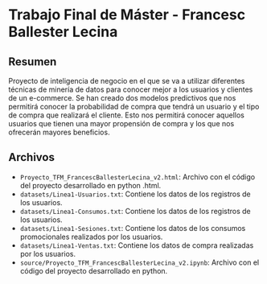 # Trabajo Final de Máster - Francesc Ballester Lecina

## Resumen

Proyecto de inteligencia de negocio en el que se va a utilizar diferentes técnicas de minería de datos para conocer mejor a los usuarios y clientes de un e-commerce. Se han creado dos modelos predictivos que nos permitirá conocer la probabilidad de compra que tendrá un usuario y el tipo de compra que realizará el cliente. Esto nos permitirá conocer aquellos usuarios que tienen una mayor propensión de compra y los que nos ofrecerán mayores beneficios.

## Archivos

* `Proyecto_TFM_FrancescBallesterLecina_v2.html`: Archivo con el código del proyecto desarrollado en python .html.
* `datasets/Linea1-Usuarios.txt`: Contiene los datos de los registros de los usuarios.
* `datasets/Linea1-Consumos.txt`: Contiene los datos de los registros de los usuarios.
* `datasets/Linea1-Sesiones.txt`: Contiene los datos de los consumos promocionales realizados por los usuarios.
* `datasets/Linea1-Ventas.txt`: Contiene los datos de compra realizadas por los usuarios.
* `source/Proyecto_TFM_FrancescBallesterLecina_v2.ipynb`: Archivo con el código del proyecto desarrollado en python.

